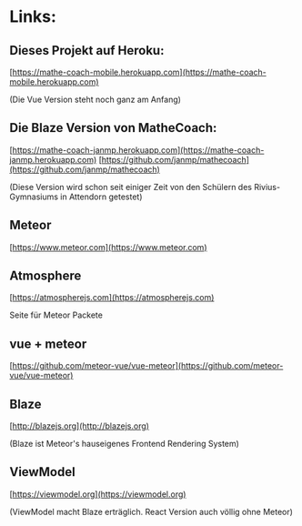 # Links:

## Dieses Projekt auf Heroku:
[https://mathe-coach-mobile.herokuapp.com](https://mathe-coach-mobile.herokuapp.com)

(Die Vue Version steht noch ganz am Anfang)

## Die Blaze Version von MatheCoach:
[https://mathe-coach-janmp.herokuapp.com](https://mathe-coach-janmp.herokuapp.com)
[https://github.com/janmp/mathecoach](https://github.com/janmp/mathecoach)

(Diese Version wird schon seit einiger Zeit von den Schülern des Rivius-Gymnasiums in Attendorn getestet)

## Meteor
[https://www.meteor.com](https://www.meteor.com)

## Atmosphere
[https://atmospherejs.com](https://atmospherejs.com)

Seite für Meteor Packete

## vue + meteor
[https://github.com/meteor-vue/vue-meteor](https://github.com/meteor-vue/vue-meteor)

## Blaze
[http://blazejs.org](http://blazejs.org)

(Blaze ist Meteor's hauseigenes Frontend Rendering System)

## ViewModel
[https://viewmodel.org](https://viewmodel.org)

(ViewModel macht Blaze erträglich. React Version auch völlig ohne Meteor)
